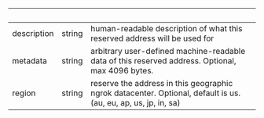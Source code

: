<!-- Code generated for API Clients. DO NOT EDIT. -->

| &nbsp;      | &nbsp; | &nbsp;                                                                                                         |
| ----------- | ------ | -------------------------------------------------------------------------------------------------------------- |
| description | string | human-readable description of what this reserved address will be used for                                      |
| metadata    | string | arbitrary user-defined machine-readable data of this reserved address. Optional, max 4096 bytes.               |
| region      | string | reserve the address in this geographic ngrok datacenter. Optional, default is us. (au, eu, ap, us, jp, in, sa) |
